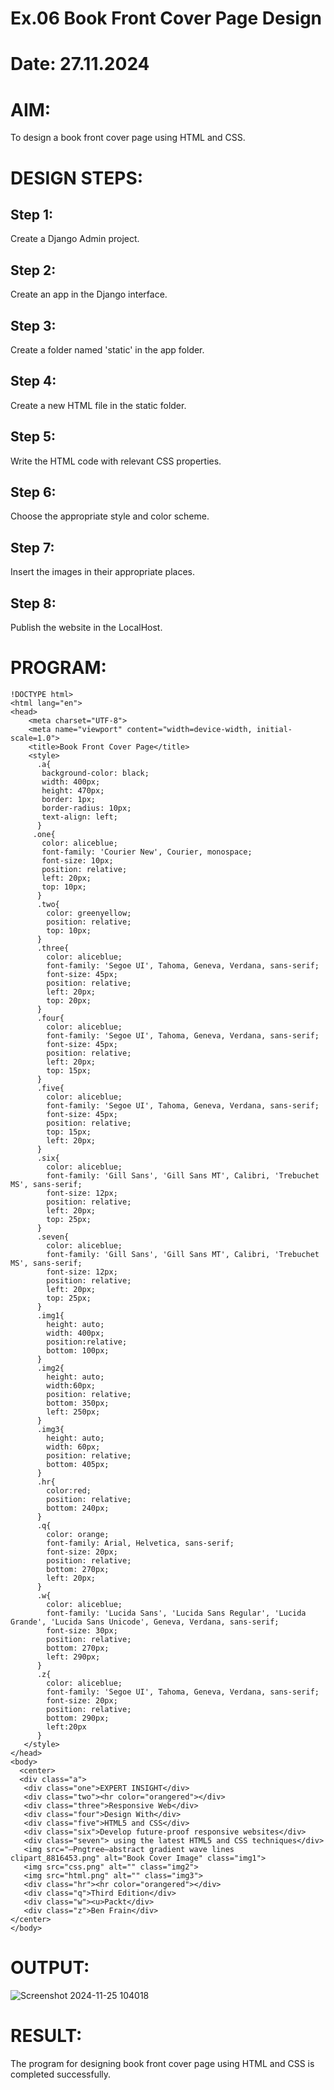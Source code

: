 # Ex.06 Book Front Cover Page Design
# Date: 27.11.2024
# AIM:
To design a book front cover page using HTML and CSS.

# DESIGN STEPS:
## Step 1:
Create a Django Admin project.

## Step 2:
Create an app in the Django interface.

## Step 3:
Create a folder named 'static' in the app folder.

## Step 4:
Create a new HTML file in the static folder.

## Step 5:
Write the HTML code with relevant CSS properties.

## Step 6:
Choose the appropriate style and color scheme.

## Step 7:
Insert the images in their appropriate places.

## Step 8:
Publish the website in the LocalHost.

# PROGRAM:
```
!DOCTYPE html>
<html lang="en">
<head>
    <meta charset="UTF-8">
    <meta name="viewport" content="width=device-width, initial-scale=1.0">
    <title>Book Front Cover Page</title>
    <style>
      .a{
       background-color: black;
       width: 400px;
       height: 470px;
       border: 1px;
       border-radius: 10px;
       text-align: left;
      }
     .one{
       color: aliceblue;
       font-family: 'Courier New', Courier, monospace;
       font-size: 10px;
       position: relative;
       left: 20px;
       top: 10px;
      }
      .two{
        color: greenyellow;
        position: relative;
        top: 10px;
      }
      .three{
        color: aliceblue;
        font-family: 'Segoe UI', Tahoma, Geneva, Verdana, sans-serif;
        font-size: 45px;
        position: relative;
        left: 20px;
        top: 20px;
      }
      .four{
        color: aliceblue;
        font-family: 'Segoe UI', Tahoma, Geneva, Verdana, sans-serif;
        font-size: 45px;
        position: relative;
        left: 20px;
        top: 15px;
      }
      .five{
        color: aliceblue;
        font-family: 'Segoe UI', Tahoma, Geneva, Verdana, sans-serif;
        font-size: 45px;
        position: relative;
        top: 15px;
        left: 20px;
      }
      .six{
        color: aliceblue;
        font-family: 'Gill Sans', 'Gill Sans MT', Calibri, 'Trebuchet MS', sans-serif;
        font-size: 12px;
        position: relative;
        left: 20px;
        top: 25px;
      }
      .seven{
        color: aliceblue;
        font-family: 'Gill Sans', 'Gill Sans MT', Calibri, 'Trebuchet MS', sans-serif;
        font-size: 12px;
        position: relative;
        left: 20px;
        top: 25px;
      }
      .img1{
        height: auto;
        width: 400px;
        position:relative;
        bottom: 100px;
      }
      .img2{
        height: auto;
        width:60px;
        position: relative;
        bottom: 350px;
        left: 250px;
      }
      .img3{
        height: auto;
        width: 60px;
        position: relative;
        bottom: 405px;
      }
      .hr{
        color:red;
        position: relative;
        bottom: 240px;
      }
      .q{
        color: orange;
        font-family: Arial, Helvetica, sans-serif;
        font-size: 20px;
        position: relative;
        bottom: 270px;
        left: 20px;
      }
      .w{
        color: aliceblue;
        font-family: 'Lucida Sans', 'Lucida Sans Regular', 'Lucida Grande', 'Lucida Sans Unicode', Geneva, Verdana, sans-serif;
        font-size: 30px;
        position: relative;
        bottom: 270px;
        left: 290px;
      }
      .z{
        color: aliceblue;
        font-family: 'Segoe UI', Tahoma, Geneva, Verdana, sans-serif;
        font-size: 20px;
        position: relative;
        bottom: 290px;
        left:20px
      }
   </style>
</head>
<body>
  <center>
  <div class="a">
   <div class="one">EXPERT INSIGHT</div>
   <div class="two"><hr color="orangered"></div>
   <div class="three">Responsive Web</div>
   <div class="four">Design With</div>
   <div class="five">HTML5 and CSS</div>
   <div class="six">Develop future-proof responsive websites</div>
   <div class="seven"> using the latest HTML5 and CSS techniques</div>
   <img src="—Pngtree—abstract gradient wave lines clipart_8816453.png" alt="Book Cover Image" class="img1">
   <img src="css.png" alt="" class="img2">
   <img src="html.png" alt="" class="img3">
   <div class="hr"><hr color="orangered"></div>
   <div class="q">Third Edition</div>
   <div class="w"><u>Packt</div>
   <div class="z">Ben Frain</div>
</center>
</body>
```
# OUTPUT:
![Screenshot 2024-11-25 104018](https://github.com/user-attachments/assets/984e2928-9c05-4062-b7c9-f9f2b51fcd74)

# RESULT:
The program for designing book front cover page using HTML and CSS is completed successfully.
